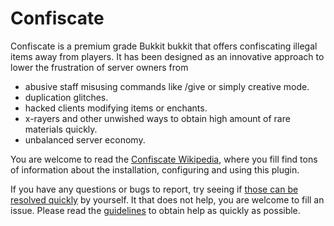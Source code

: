 # Confiscate
Confiscate is a premium grade Bukkit bukkit that offers confiscating illegal items away from players. It has been designed as an innovative approach to lower the frustration of server owners from

* abusive staff misusing commands like /give or simply creative mode.
* duplication glitches.
* hacked clients modifying items or enchants.
* x-rayers and other unwished ways to obtain high amount of rare materials quickly.
* unbalanced server economy.

You are welcome to read the [Confiscate Wikipedia](https://github.com/kangarko/Confiscate/wiki), where you fill find tons of information about the installation, configuring and using this plugin.

If you have any questions or bugs to report, try seeing if [those can be resolved quickly](https://github.com/kangarko/Confiscate/wiki/Common-Issues) by yourself. It that does not help, you are welcome to fill an issue. Please read the [guidelines](https://github.com/kangarko/Confiscate/wiki/Getting-Help-the-Right-Way) to obtain help as quickly as possible.
